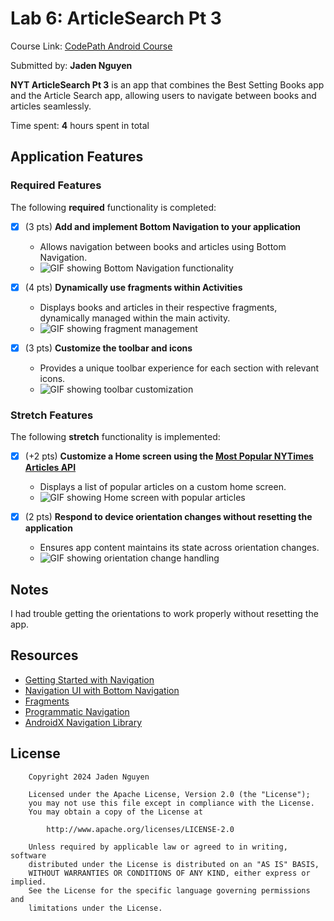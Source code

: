 # Lab 6: ArticleSearch Pt 3

Course Link: [CodePath Android Course](https://courses.codepath.org/courses/and102/unit/6)

Submitted by: **Jaden Nguyen** <!-- Replace 'Your Name Here' with your actual name -->

**NYT ArticleSearch Pt 3** is an app that combines the Best Setting Books app and the Article Search app, allowing users to navigate between books and articles seamlessly.

Time spent: **4** hours spent in total <!-- Replace 'X' with the number of hours you spent on this project -->

## Application Features

### Required Features

The following **required** functionality is completed:

- [X] (3 pts) **Add and implement Bottom Navigation to your application**
  - Allows navigation between books and articles using Bottom Navigation.
  - ![GIF showing Bottom Navigation functionality](https://i.imgur.com/Nh5jkk1.gif) <!-- Replace this link with your actual image/GIF link -->

- [X] (4 pts) **Dynamically use fragments within Activities**
  - Displays books and articles in their respective fragments, dynamically managed within the main activity.
  - ![GIF showing fragment management](https://i.imgur.com/Nh5jkk1.gif) <!-- Replace this link with your actual image/GIF link -->

- [X] (3 pts) **Customize the toolbar and icons**
  - Provides a unique toolbar experience for each section with relevant icons.
  - ![GIF showing toolbar customization](https://i.imgur.com/Nh5jkk1.gif) <!-- Replace this link with your actual image/GIF link -->

### Stretch Features

The following **stretch** functionality is implemented:

- [X] (+2 pts) **Customize a Home screen using the [Most Popular NYTimes Articles API](https://developer.nytimes.com/docs/most-popular-product/1/overview)**
  - Displays a list of popular articles on a custom home screen.
  - ![GIF showing Home screen with popular articles](https://i.imgur.com/Nh5jkk1.gif) <!-- Replace this link with your actual image/GIF link -->

- [X] (2 pts) **Respond to device orientation changes without resetting the application**
  - Ensures app content maintains its state across orientation changes.
  - ![GIF showing orientation change handling](https://i.imgur.com/Nh5jkk1.gif) <!-- Replace this link with your actual image/GIF link -->

## Notes

I had trouble getting the orientations to work properly without resetting the app. <!-- Replace this with your specific challenges and experiences -->

## Resources

- [Getting Started with Navigation](https://developer.android.com/guide/navigation/navigation-getting-started)
- [Navigation UI with Bottom Navigation](https://developer.android.com/guide/navigation/navigation-ui)
- [Fragments](https://developer.android.com/guide/fragments)
- [Programmatic Navigation](https://developer.android.com/guide/navigation/navigation-programmatic)
- [AndroidX Navigation Library](https://developer.android.com/jetpack/androidx/releases/navigation)

## License

```plaintext
    Copyright 2024 Jaden Nguyen

    Licensed under the Apache License, Version 2.0 (the "License");
    you may not use this file except in compliance with the License.
    You may obtain a copy of the License at

        http://www.apache.org/licenses/LICENSE-2.0

    Unless required by applicable law or agreed to in writing, software
    distributed under the License is distributed on an "AS IS" BASIS,
    WITHOUT WARRANTIES OR CONDITIONS OF ANY KIND, either express or implied.
    See the License for the specific language governing permissions and
    limitations under the License.